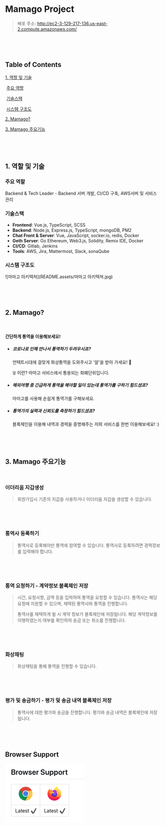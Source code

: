 # Mamago Project

> 배포 주소: http://ec2-3-129-217-136.us-east-2.compute.amazonaws.com/ 
>



<br/>

<br/>

<br/>



Table of Contents
-----------------

[1. 역할 및 기술](#1-역할-및-기술)

​    [주요 역할](#주요-역할)

​    [기술스택](#기술스택)

​    [시스템 구조도](#시스템-구조도)

[2. Mamago?](#2-Mamago)

[3. Mamago 주요기능](#3-Mamago-주요기능)



<br/>

<br/>

<br/>

## 1. 역할 및 기술



### 주요 역할

Backend & Tech Leader - Backend 서버 개발, CI/CD 구축, AWS서버 및 서비스 관리



### 기술스택



- **Frontend**: Vue.js, TypeScript, SCSS
- **Backend**: Node.js, Express.js, TypeScript, mongoDB, PM2
- **Chat Front & Server**: Vue, JavaScript, socker.io, redis, Docker
- **Geth Server**: Go Ethereum, Web3.js, Solidity, Remix IDE, Docker
- **CI/CD**: Gitlab, Jenkins
- **Tools**: AWS, Jira, Mattermost, Slack, sonaQube



### 시스템 구조도

![마마고 아키텍쳐](README.assets/마마고 아키텍쳐.jpg)



<br/>

<br/>

<br/>

## 2. Mamago?

<br/>

#### 간단하게 통역을 이용해보세요!

- ##### 코로나로 인해 만나서 통역하기 두려우시죠?

  언택트시대에 걸맞게 화상통역을 도와주시고 '알'을 받아 가세요! :egg: 

  `알` 이란? 마마고 서비스에서 통용되는 화폐단위입니다.

- ##### 해외여행 중 긴급하게 통역을 해야할 일이 있는데 통역가를 구하기 힘드셨죠?

  마마고를 사용해 손쉽게 통역가를 구해보세요.

- ##### 통역가의 실력과 신뢰도를 측정하기 힘드셨죠?

  블록체인을 이용해 내역과 경력을 증명해주는 저희 서비스를 한번 이용해보세요! :)

<br/>

<br/>

<br/>

## 3. Mamago 주요기능

<br/>

### 이더리움 지갑생성

> 회원가입시 기존의 지갑을 사용하거나 이더리움 지갑을 생성할 수 있습니다. 



<br/>

<br/>

<br/>

### 통역사 등록하기

> 통역사로 등록해야만 통역에 참여할 수 있습니다. 통역사로 등록하려면 경력정보를 입력해야 합니다.



<br/>

<br/>

<br/>

### 통역 요청하기 - 계약정보 블록체인 저장

> 시간, 요청사항, 금액 등을 입력하여 통역을 요청할 수 있습니다. 통역사는 해당 요청에 지원할 수 있으며, 채택된 통역사와 통역을 진행합니다.
>
> 통역사를 채택하게 될 시 계약 정보가 블록체인에 저장됩니다. 해당 계약정보를 이행하였는지 여부를 확인하여 송금 또는 취소를 진행합니다.

<br/>

<br/>

<br/>

### 화상채팅

> 화상채팅을 통해 통역을 진행할 수 있습니다.



<br/>

<br/>

<br/>

### 평가 및 송금하기 - 평가 및 송금 내역 블록체인 저장

> 통역사에 대한 평가와 송금을 진행합니다. 평가와 송금 내역은 블록체인에 저장됩니다.



<br/>

<br/>

<br/>


## Browser Support


![KakaoTalk_20201008_030339018](README.assets/KakaoTalk_20201008_030339018.png)

